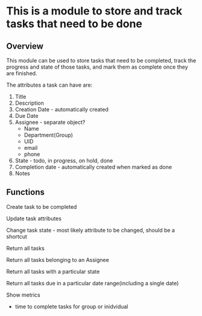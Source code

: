 # This is a module to store and track tasks that need to be done

## Overview

This module can be used to store tasks that need to be completed, track the
progress and state of those tasks, and mark them as complete once they are
finished. 

The attributes a task can have are:

1. Title
2. Description
3. Creation Date - automatically created
4. Due Date
5. Assignee - separate object?
    * Name
    * Department(Group)
    * UID
    * email 
    * phone
6. State - todo, in progress, on hold, done
7. Completion date - automatically created when marked as done
8. Notes

## Functions

Create task to be completed

Update task attributes

Change task state - most likely attribute to be changed, should be a shortcut

Return all tasks

Return all tasks belonging to an Assignee

Return all tasks with a particular state

Return all tasks due in a particular date range(including a single date)

Show metrics

* time to complete tasks for group or inidvidual
